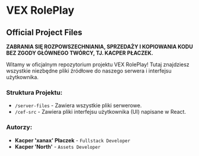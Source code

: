# VEX RolePlay
## Official Project Files

**ZABRANIA SIĘ ROZPOWSZECHNIANIA, SPRZEDAŻY I KOPIOWANIA KODU BEZ ZGODY GŁÓWNEGO TWÓRCY, TJ. KACPER PŁACZEK.**

Witamy w oficjalnym repozytorium projektu VEX RolePlay! 
Tutaj znajdziesz wszystkie niezbędne pliki źródłowe do naszego serwera i interfejsu użytkownika.

### Struktura Projektu:

* `/server-files` - Zawiera wszystkie pliki serwerowe.
* `/cef-src` - Zawiera pliki interfejsu użytkownika (UI) napisane w React.

### Autorzy:

* **Kacper 'xanax' Płaczek** - `Fullstack Developer`
* **Kacper 'North'** - `Assets Developer`

